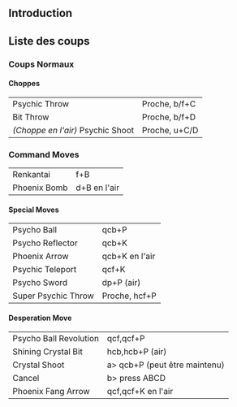 ## Introduction

## Liste des coups

### Coups Normaux

#### Choppes

|                                   |               |
|-----------------------------------|---------------|
| Psychic Throw                     | Proche, b/f+C |
| Bit Throw                         | Proche, b/f+D |
| *(Choppe en l'air)* Psychic Shoot | Proche, u+C/D |

### Command Moves

|              |              |
|--------------|--------------|
| Renkantai    | f+B          |
| Phoenix Bomb | d+B en l'air |

#### Special Moves

|                     |                |
|---------------------|----------------|
| Psycho Ball         | qcb+P          |
| Psycho Reflector    | qcb+K          |
| Phoenix Arrow       | qcb+K en l'air |
| Psychic Teleport    | qcf+K          |
| Psycho Sword        | dp+P (air)     |
| Super Psychic Throw | Proche, hcf+P  |

#### Desperation Move

|                        |                                |
|------------------------|--------------------------------|
| Psycho Ball Revolution | qcf,qcf+P                      |
| Shining Crystal Bit    | hcb,hcb+P (air)                |
| Crystal Shoot          | a\> qcb+P (peut être maintenu) |
| Cancel                 | b\> press ABCD                 |
| Phoenix Fang Arrow     | qcf,qcf+K en l'air             |
